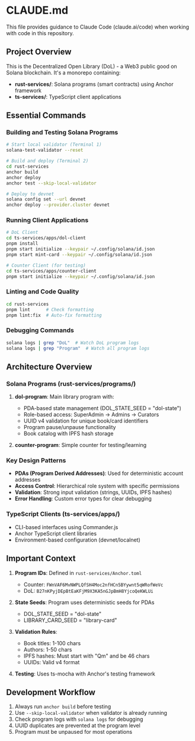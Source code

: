 # CLAUDE.md

This file provides guidance to Claude Code (claude.ai/code) when working with code in this repository.

## Project Overview

This is the Decentralized Open Library (DoL) - a Web3 public good on Solana blockchain. It's a monorepo containing:

- **rust-services/**: Solana programs (smart contracts) using Anchor framework
- **ts-services/**: TypeScript client applications

## Essential Commands

### Building and Testing Solana Programs

```bash
# Start local validator (Terminal 1)
solana-test-validator --reset

# Build and deploy (Terminal 2)
cd rust-services
anchor build
anchor deploy
anchor test --skip-local-validator

# Deploy to devnet
solana config set --url devnet
anchor deploy --provider.cluster devnet
```

### Running Client Applications

```bash
# DoL Client
cd ts-services/apps/dol-client
pnpm install
pnpm start initialize --keypair ~/.config/solana/id.json
pnpm start mint-card --keypair ~/.config/solana/id.json

# Counter Client (for testing)
cd ts-services/apps/counter-client
pnpm start initialize --keypair ~/.config/solana/id.json
```

### Linting and Code Quality

```bash
cd rust-services
pnpm lint      # Check formatting
pnpm lint:fix  # Auto-fix formatting
```

### Debugging Commands

```bash
solana logs | grep "DoL"  # Watch DoL program logs
solana logs | grep "Program"  # Watch all program logs
```

## Architecture Overview

### Solana Programs (rust-services/programs/)

1. **dol-program**: Main library program with:
   - PDA-based state management (DOL_STATE_SEED = "dol-state")
   - Role-based access: SuperAdmin → Admins → Curators
   - UUID v4 validation for unique book/card identifiers
   - Program pause/unpause functionality
   - Book catalog with IPFS hash storage

2. **counter-program**: Simple counter for testing/learning

### Key Design Patterns

- **PDAs (Program Derived Addresses)**: Used for deterministic account addresses
- **Access Control**: Hierarchical role system with specific permissions
- **Validation**: Strong input validation (strings, UUIDs, IPFS hashes)
- **Error Handling**: Custom error types for clear debugging

### TypeScript Clients (ts-services/apps/)

- CLI-based interfaces using Commander.js
- Anchor TypeScript client libraries
- Environment-based configuration (devnet/localnet)

## Important Context

1. **Program IDs**: Defined in `rust-services/Anchor.toml`
   - Counter: `FWnVAF6MvNWPLQfSH4Moc2nfHCn5BYywnt5qWRofWeVc`
   - DoL: `B27nKPyjDEpBtEaKFjM9X3KA5nGJpBmH8YjcoQeKWLUi`

2. **State Seeds**: Program uses deterministic seeds for PDAs
   - DOL_STATE_SEED = "dol-state"
   - LIBRARY_CARD_SEED = "library-card"

3. **Validation Rules**:
   - Book titles: 1-100 chars
   - Authors: 1-50 chars
   - IPFS hashes: Must start with "Qm" and be 46 chars
   - UUIDs: Valid v4 format

4. **Testing**: Uses ts-mocha with Anchor's testing framework

## Development Workflow

1. Always run `anchor build` before testing
2. Use `--skip-local-validator` when validator is already running
3. Check program logs with `solana logs` for debugging
4. UUID duplicates are prevented at the program level
5. Program must be unpaused for most operations
